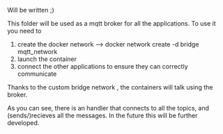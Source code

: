 Will be written ;) 


This folder will be used as a mqtt broker for all the applications. To use it you need to 
1. create the docker network --> docker network create -d bridge mqtt_network
2. launch the container
3. connect the other applications to ensure they can correctly communicate

Thanks to the custom bridge network , the containers will talk using the broker. 

As you can see, there is an handler that connects to all the topics, and (sends/)recieves all the messages. In the future this will be further developed.
